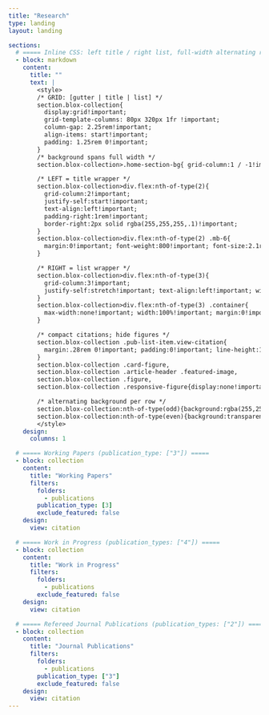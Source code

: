 ```yaml
---
title: "Research"
type: landing
layout: landing

sections:
  # ===== Inline CSS: left title / right list, full-width alternating rows =====
  - block: markdown
    content:
      title: ""
      text: |
        <style>
        /* GRID: [gutter | title | list] */
        section.blox-collection{
          display:grid!important;
          grid-template-columns: 80px 320px 1fr !important;
          column-gap: 2.25rem!important;
          align-items: start!important;
          padding: 1.25rem 0!important;
        }
        /* background spans full width */
        section.blox-collection>.home-section-bg{ grid-column:1 / -1!important }

        /* LEFT = title wrapper */
        section.blox-collection>div.flex:nth-of-type(2){
          grid-column:2!important;
          justify-self:start!important;
          text-align:left!important;
          padding-right:1rem!important;
          border-right:2px solid rgba(255,255,255,.1)!important;
        }
        section.blox-collection>div.flex:nth-of-type(2) .mb-6{
          margin:0!important; font-weight:800!important; font-size:2.1rem!important; line-height:1.15!important;
        }

        /* RIGHT = list wrapper */
        section.blox-collection>div.flex:nth-of-type(3){
          grid-column:3!important;
          justify-self:stretch!important; text-align:left!important; width:100%!important;
        }
        section.blox-collection>div.flex:nth-of-type(3) .container{
          max-width:none!important; width:100%!important; margin:0!important; padding:0!important;
        }

        /* compact citations; hide figures */
        section.blox-collection .pub-list-item.view-citation{
          margin:.28rem 0!important; padding:0!important; line-height:1.35!important; font-size:1rem!important;
        }
        section.blox-collection .card-figure,
        section.blox-collection .article-header .featured-image,
        section.blox-collection .figure,
        section.blox-collection .responsive-figure{display:none!important}

        /* alternating background per row */
        section.blox-collection:nth-of-type(odd){background:rgba(255,255,255,.03)!important}
        section.blox-collection:nth-of-type(even){background:transparent!important}
        </style>
    design:
      columns: 1

  # ===== Working Papers (publication_type: ["3"]) =====
  - block: collection
    content:
      title: "Working Papers"
      filters:
        folders:
          - publications
        publication_type: [3]
        exclude_featured: false
    design:
      view: citation

  # ===== Work in Progress (publication_types: ["4"]) =====
  - block: collection
    content:
      title: "Work in Progress"
      filters:
        folders:
          - publications
        exclude_featured: false
    design:
      view: citation

  # ===== Refereed Journal Publications (publication_types: ["2"]) =====
  - block: collection
    content:
      title: "Journal Publications"
      filters:
        folders:
          - publications
        publication_type: ["3"]
        exclude_featured: false
    design:
      view: citation
---
```


